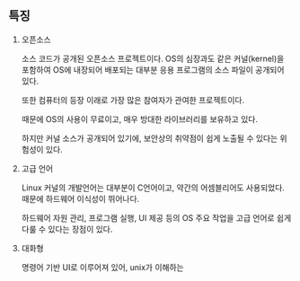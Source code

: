 ## 특징

1. 오픈소스

   소스 코드가 공개된 오픈소스 프로젝트이다. OS의 심장과도 같은 커널(kernel)을 포함하여 OS에 내장되어 배포되는 대부분 응용 프로그램의 소스 파일이 공개되어 있다.

   또한 컴퓨터의 등장 이래로 가장 많은 참여자가 관여한 프로젝트이다.

   때문에 OS의 사용이 무료이고, 매우 방대한 라이브러리를 보유하고 있다.

   하지만 커널 소스가 공개되어 있기에, 보안상의 취약점이 쉽게 노출될 수 있다는 위험성이 있다.

2. 고급 언어

   Linux 커널의 개발언어는 대부분이 C언어이고, 약간의 어셈블리어도 사용되었다. 때문에 하드웨어 이식성이 뛰어나다.

   하드웨어 자원 관리, 프로그램 실행, UI 제공 등의 OS 주요 작업을 고급 언어로 쉽게 다룰 수 있다는 장점이 있다.

3. 대화형

   명령어 기반 UI로 이루어져 있어, unix가 이해하는
